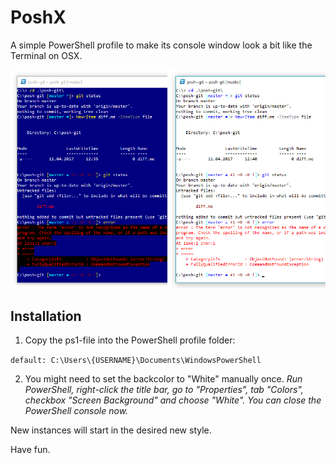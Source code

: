 # PoshX
A simple PowerShell profile to make its console window look a bit like the Terminal on OSX.

![Screenshot](/PoshX-small.png)

## Installation
1. Copy the ps1-file into the PowerShell profile folder:

`default: C:\Users\{USERNAME}\Documents\WindowsPowerShell`

2. You might need to set the backcolor to "White" manually once. *Run PowerShell, right-click the title bar, go to "Properties", tab "Colors", checkbox "Screen Background" and choose "White". You can close the PowerShell console now.*

New instances will start in the desired new style.

Have fun.
